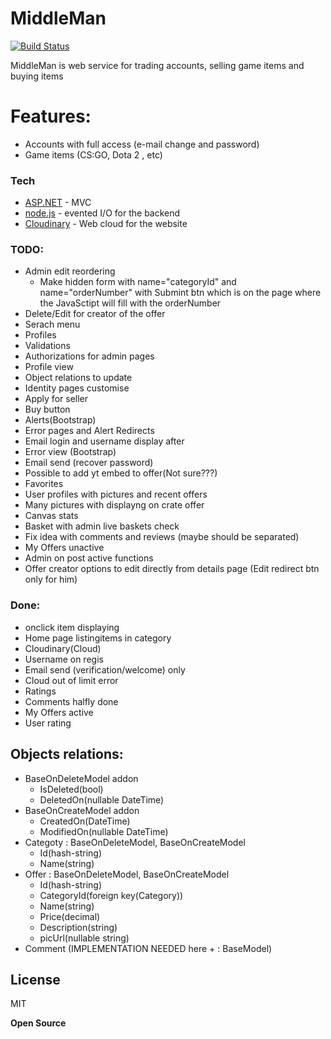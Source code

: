 # MiddleMan


[![Build Status](https://travis-ci.org/joemccann/dillinger.svg?branch=master)](https://travis-ci.org/joemccann/dillinger)

MiddleMan is web service for trading accounts, selling game items and buying items
# Features:
  - Accounts with full access (e-mail change and password)
  - Game items (CS:GO, Dota 2 , etc)



### Tech

* [ASP.NET] - MVC
* [node.js] - evented I/O for the backend
* [Cloudinary] - Web cloud for the website

### TODO:

 * Admin edit reordering
    * Make hidden form with name="categoryId" and name="orderNumber" with Submint btn which is on the page where the JavaSctipt will fill with the orderNumber
 * Delete/Edit for creator of the offer
 * Serach menu
 * Profiles
 * Validations
 * Authorizations for admin pages
 * Profile view
 * Object relations to update
 * Identity pages customise
 * Apply for seller
 * Buy button
 * Alerts(Bootstrap)
 * Error pages and Alert Redirects
 * Email login and username display after
 * Error view (Bootstrap)
 * Email send (recover password)
 * Possible to add yt embed to offer(Not sure???)
 * Favorites
 * User profiles with pictures and recent offers
 * Many pictures with displayng on crate offer
 * Canvas stats
 * Basket with admin live baskets check
 * Fix idea with comments and reviews (maybe should be separated)
 * My Offers unactive
 * Admin on post active functions
 * Offer creator options to edit directly from details page (Edit redirect btn only for him)
 
 
 ### Done:
 * onclick item displaying
 * Home page listingitems in category
 * Cloudinary(Cloud)
 * Username on regis
 * Email send (verification/welcome) only
 * Cloud out of limit error
 * Ratings
 * Comments halfly done
 * My Offers active
 * User rating
 
 ## Objects relations:
* BaseOnDeleteModel addon
    * IsDeleted(bool)
    * DeletedOn(nullable DateTime)
* BaseOnCreateModel addon
    * CreatedOn(DateTime)
    * ModifiedOn(nullable DateTime)
* Categoty : BaseOnDeleteModel, BaseOnCreateModel
    * Id(hash-string)
    * Name(string)
* Offer : BaseOnDeleteModel, BaseOnCreateModel
    * Id(hash-string)
    * CategoryId(foreign key(Category))
    * Name(string)
    * Price(decimal)
    * Description(string)
    * picUrl(nullable string)
* Comment (IMPLEMENTATION NEEDED here + : BaseModel)

License
----

MIT


**Open Source**

   [node.js]: <http://nodejs.org>
   [ASP.NET]: <https://dotnet.microsoft.com/apps/aspnet>
   [Cloudinary]: <https://cloudinary.com/documentation/dotnet_integration>
